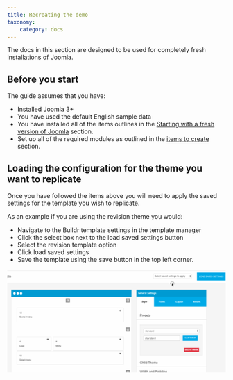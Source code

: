 ```yaml
---
title: Recreating the demo
taxonomy:
    category: docs
---
```


The docs in this section are designed to be used for completely fresh installations of Joomla. 

## Before you start

The guide assumes that you have:

- Installed Joomla 3+
- You have used the default English sample data
- You have installed all of the items outlines in the <a href="starting-from-scratch">Starting with a fresh version of Joomla</a> section.
- Set up all of the required modules as outlined in the <a href="starting-from-scratch/items-to-create">items to create</a> section.


## Loading the configuration for the theme you want to replicate

Once you have followed the items above you will need to apply the saved settings for the template you wish to replicate.

As an example if you are using the revision theme you would:

- Navigate to the Buildr template settings in the template manager
- Click the select box next to the load saved settings button
- Select the revision template option
- Click load saved settings
- Save the template using the save button in the top left corner.

![Config Load](load-config.gif)